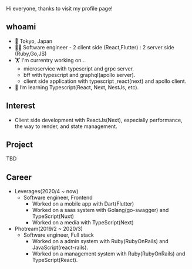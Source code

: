 Hi everyone, thanks to visit my profile page!

## whoami
- 📍 Tokyo, Japan
- 👨‍💻 Software engineer - 2 client side (React,Flutter) : 2 server side (Ruby,Go,JS)
- 🏋️ I'm currentry working on...
  - microservice with typescript and grpc server.
  - bff with typescript and graphql(apollo server).
  - client side application with typescript ,react(next) and apollo client.
- 🌱 I’m learning Typescript(React, Next, NestJs, etc).

## Interest
- Client side development with ReactJs(Next), especially performance, the way to render, and state management.

## Project
TBD

## Career
- Leverages(2020/4 ~ now)
  - Software engineer, Frontend
    - Worked on a mobile app with Dart(Flutter)
    - Worked on a saas system with Golang(go-swagger) and TypeScript(Nuxt)
    - Worked on a media with TypeScript(Next)
- Photream(2019/2 ~ 2020/3)
  - Software engineer, Full stack
    - Worked on a admin system with Ruby(RubyOnRails) and JavaScript(react-rails).
    - Worked on a management system with Ruby(RubyOnRails) and TypeScript(React).

